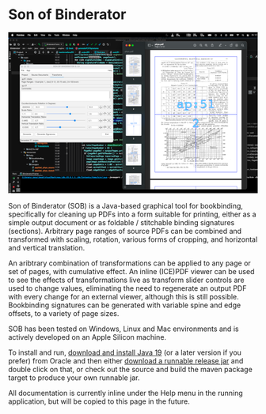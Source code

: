 # Son of Binderator

![Model](src/main/resources/help/images/binderator_preview.png)

Son of Binderator (SOB) is a Java-based graphical tool for bookbinding, specifically for cleaning up
PDFs into a form suitable for printing, either as a simple output document or as
foldable / stitchable binding signatures (sections). Arbitrary page ranges of source PDFs can be
combined and transformed  with scaling, rotation, various forms of cropping, and horizontal
and vertical translation.

An aribtrary combination of transformations can be applied to any page or set of pages, with
cumulative effect.  An inline (ICE)PDF viewer can be used to see the effects of transformations
live as transform slider controls are used to change values, eliminating the need to regenerate
an output PDF with every change for an external viewer, although this is still possible.
Bookbinding signatures can be generated with variable spine and edge offsets, to a variety of
page sizes.

SOB has been tested on Windows, Linux and Mac environments and
is actively developed on an Apple Silicon machine.

To install and run,
<a href="https://www.oracle.com/au/java/technologies/downloads/">download and install Java 19</a>
(or a later version if you prefer) from Oracle and then either
<a href="https://github.com/31sv0g3l/sob/releases">download a runnable release jar</a>
and double click on that, or check out the source and build the maven package target to produce
your own runnable jar.

All documentation is currently inline under the Help menu in the running application, but will be
copied to this page in the future.
